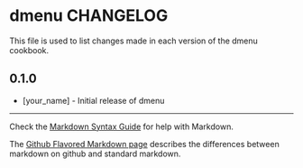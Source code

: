 dmenu CHANGELOG
===============

This file is used to list changes made in each version of the dmenu cookbook.

0.1.0
-----
- [your_name] - Initial release of dmenu

- - -
Check the [Markdown Syntax Guide](http://daringfireball.net/projects/markdown/syntax) for help with Markdown.

The [Github Flavored Markdown page](http://github.github.com/github-flavored-markdown/) describes the differences between markdown on github and standard markdown.
